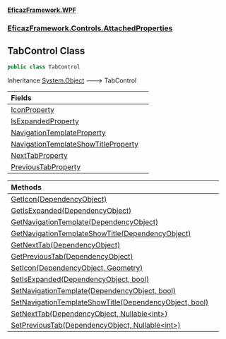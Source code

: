 #### [EficazFramework.WPF](EficazFrameworkWPF.md 'EficazFramework WPF')
### [EficazFramework.Controls.AttachedProperties](EficazFrameworkWPF.md#EficazFramework.Controls.AttachedProperties 'EficazFramework.Controls.AttachedProperties')

## TabControl Class

```csharp
public class TabControl
```

Inheritance [System.Object](https://docs.microsoft.com/en-us/dotnet/api/System.Object 'System.Object') &#129106; TabControl

| Fields | |
| :--- | :--- |
| [IconProperty](EficazFramework.Controls.AttachedProperties/TabControl/IconProperty.md 'EficazFramework.Controls.AttachedProperties.TabControl.IconProperty') | |
| [IsExpandedProperty](EficazFramework.Controls.AttachedProperties/TabControl/IsExpandedProperty.md 'EficazFramework.Controls.AttachedProperties.TabControl.IsExpandedProperty') | |
| [NavigationTemplateProperty](EficazFramework.Controls.AttachedProperties/TabControl/NavigationTemplateProperty.md 'EficazFramework.Controls.AttachedProperties.TabControl.NavigationTemplateProperty') | |
| [NavigationTemplateShowTitleProperty](EficazFramework.Controls.AttachedProperties/TabControl/NavigationTemplateShowTitleProperty.md 'EficazFramework.Controls.AttachedProperties.TabControl.NavigationTemplateShowTitleProperty') | |
| [NextTabProperty](EficazFramework.Controls.AttachedProperties/TabControl/NextTabProperty.md 'EficazFramework.Controls.AttachedProperties.TabControl.NextTabProperty') | |
| [PreviousTabProperty](EficazFramework.Controls.AttachedProperties/TabControl/PreviousTabProperty.md 'EficazFramework.Controls.AttachedProperties.TabControl.PreviousTabProperty') | |

| Methods | |
| :--- | :--- |
| [GetIcon(DependencyObject)](EficazFramework.Controls.AttachedProperties/TabControl/GetIcon(DependencyObject).md 'EficazFramework.Controls.AttachedProperties.TabControl.GetIcon(System.Windows.DependencyObject)') | |
| [GetIsExpanded(DependencyObject)](EficazFramework.Controls.AttachedProperties/TabControl/GetIsExpanded(DependencyObject).md 'EficazFramework.Controls.AttachedProperties.TabControl.GetIsExpanded(System.Windows.DependencyObject)') | |
| [GetNavigationTemplate(DependencyObject)](EficazFramework.Controls.AttachedProperties/TabControl/GetNavigationTemplate(DependencyObject).md 'EficazFramework.Controls.AttachedProperties.TabControl.GetNavigationTemplate(System.Windows.DependencyObject)') | |
| [GetNavigationTemplateShowTitle(DependencyObject)](EficazFramework.Controls.AttachedProperties/TabControl/GetNavigationTemplateShowTitle(DependencyObject).md 'EficazFramework.Controls.AttachedProperties.TabControl.GetNavigationTemplateShowTitle(System.Windows.DependencyObject)') | |
| [GetNextTab(DependencyObject)](EficazFramework.Controls.AttachedProperties/TabControl/GetNextTab(DependencyObject).md 'EficazFramework.Controls.AttachedProperties.TabControl.GetNextTab(System.Windows.DependencyObject)') | |
| [GetPreviousTab(DependencyObject)](EficazFramework.Controls.AttachedProperties/TabControl/GetPreviousTab(DependencyObject).md 'EficazFramework.Controls.AttachedProperties.TabControl.GetPreviousTab(System.Windows.DependencyObject)') | |
| [SetIcon(DependencyObject, Geometry)](EficazFramework.Controls.AttachedProperties/TabControl/SetIcon(DependencyObject,Geometry).md 'EficazFramework.Controls.AttachedProperties.TabControl.SetIcon(System.Windows.DependencyObject, System.Windows.Media.Geometry)') | |
| [SetIsExpanded(DependencyObject, bool)](EficazFramework.Controls.AttachedProperties/TabControl/SetIsExpanded(DependencyObject,bool).md 'EficazFramework.Controls.AttachedProperties.TabControl.SetIsExpanded(System.Windows.DependencyObject, bool)') | |
| [SetNavigationTemplate(DependencyObject, bool)](EficazFramework.Controls.AttachedProperties/TabControl/SetNavigationTemplate(DependencyObject,bool).md 'EficazFramework.Controls.AttachedProperties.TabControl.SetNavigationTemplate(System.Windows.DependencyObject, bool)') | |
| [SetNavigationTemplateShowTitle(DependencyObject, bool)](EficazFramework.Controls.AttachedProperties/TabControl/SetNavigationTemplateShowTitle(DependencyObject,bool).md 'EficazFramework.Controls.AttachedProperties.TabControl.SetNavigationTemplateShowTitle(System.Windows.DependencyObject, bool)') | |
| [SetNextTab(DependencyObject, Nullable&lt;int&gt;)](EficazFramework.Controls.AttachedProperties/TabControl/SetNextTab(DependencyObject,Nullable_int_).md 'EficazFramework.Controls.AttachedProperties.TabControl.SetNextTab(System.Windows.DependencyObject, System.Nullable<int>)') | |
| [SetPreviousTab(DependencyObject, Nullable&lt;int&gt;)](EficazFramework.Controls.AttachedProperties/TabControl/SetPreviousTab(DependencyObject,Nullable_int_).md 'EficazFramework.Controls.AttachedProperties.TabControl.SetPreviousTab(System.Windows.DependencyObject, System.Nullable<int>)') | |
